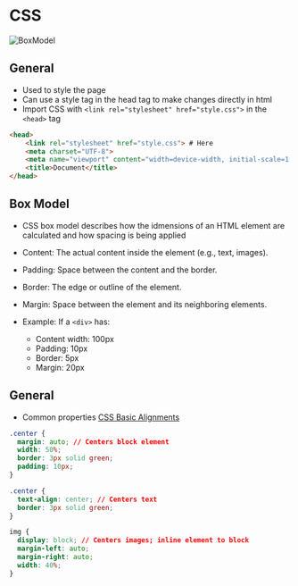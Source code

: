 # CSS

![BoxModel](https://www.simplilearn.com/ice9/free_resources_article_thumb/CSS-Box-Model.png)

## General

- Used to style the page
- Can use a style tag in the head tag to make changes directly in html
- Import CSS with `<link rel="stylesheet" href="style.css">` in the `<head>` tag

```html
<head>
    <link rel="stylesheet" href="style.css"> # Here
    <meta charset="UTF-8">
    <meta name="viewport" content="width=device-width, initial-scale=1.0">
    <title>Document</title>
</head>
```

## Box Model

- CSS box model describes how the idmensions of an HTML element are calculated and how spacing is being applied

- Content: The actual content inside the element (e.g., text, images).
- Padding: Space between the content and the border.
- Border: The edge or outline of the element.
- Margin: Space between the element and its neighboring elements.
- Example: If a `<div>` has:
  - Content width: 100px
  - Padding: 10px
  - Border: 5px
  - Margin: 20px

## General

- Common properties [CSS Basic Alignments](https://www.w3schools.com/css/css_align.asp)

```css
.center {
  margin: auto; // Centers block element
  width: 50%;
  border: 3px solid green;
  padding: 10px;
}

.center {
  text-align: center; // Centers text
  border: 3px solid green;
}

img {
  display: block; // Centers images; inline element to block
  margin-left: auto;
  margin-right: auto;
  width: 40%;
}
```
